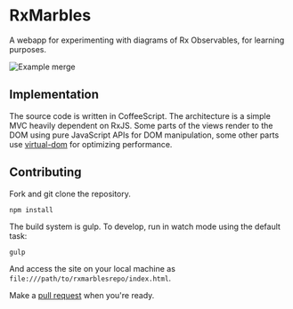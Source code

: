 RxMarbles
=========

A webapp for experimenting with diagrams of Rx Observables, for learning purposes.

![Example merge](https://raw.githubusercontent.com/staltz/rxmarbles/master/dist/img/example_merge.png)

## Implementation

The source code is written in CoffeeScript. The architecture is a simple MVC heavily dependent on RxJS. Some parts of the views render to the DOM using pure JavaScript APIs for DOM manipulation, some other parts use [virtual-dom](https://github.com/Matt-Esch/virtual-dom/) for optimizing performance.

## Contributing

Fork and git clone the repository.

```
npm install
```

The build system is gulp. To develop, run in watch mode using the default task:

```
gulp
```

And access the site on your local machine as `file:///path/to/rxmarblesrepo/index.html`.

Make a [pull request](https://github.com/staltz/rxmarbles/pulls) when you're ready.
